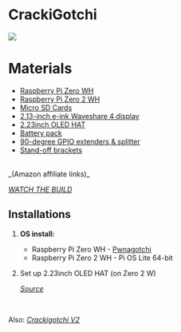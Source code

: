 # CrackiGotchi
![](images/crackigotchi.gif)


# Materials
* [Raspberry Pi Zero WH](https://amzn.to/49mZVxC)<br />
* [Raspberry Pi Zero 2 WH](https://amzn.to/3Ov69Dm)<br />
* [Micro SD Cards](https://amzn.to/4erXgWD)<br />
* [2.13-inch e-ink Waveshare 4 display](https://amzn.to/3HTGT6h)<br />
* [2.23inch OLED HAT](https://amzn.to/3V2gCKb)<br />
* [Battery pack](https://amzn.to/4e2aQzL)<br />
* [90-degree GPIO extenders & splitter](https://amzn.to/3Uooea9)<br />
* [Stand-off brackets](https://amzn.to/3St6NSX)<br />
<br />
_(Amazon affiliate links)_<br />

_[WATCH THE BUILD](https://www.reddit.com/u/froggyCaller/s/En8RwPh16d)_


## **Installations**

1. **OS install:**
   - Raspberry Pi Zero WH - [Pwnagotchi](https://pwnagotchi.ai/installation/) <br />
   - Raspberry Pi Zero 2 WH - Pi OS Lite 64-bit

2. Set up 2.23inch OLED HAT (on Zero 2 W) 

    _[Source](https://www.waveshare.com/wiki/2.23inch_OLED_HAT)_

   <br />

   
Also: _[Crackigotchi V2](https://www.reddit.com/user/froggyCaller/comments/1d2z48w/crackigotchi/#lightbox)_
<br />
